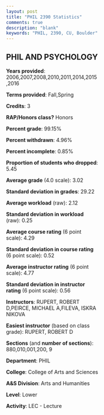 ```yaml
---
layout: post
title: "PHIL 2390 Statistics"
comments: true
description: "blank"
keywords: "PHIL, 2390, CU, Boulder"
--- 
```

<head>
<script src="https://ajax.googleapis.com/ajax/libs/jquery/2.1.3/jquery.min.js"></script>
<script src="https://dl.dropboxusercontent.com/s/pc42nxpaw1ea4o9/highcharts.js?dl=0"></script>
<!-- <script src="../assets/js/highcharts.js"></script> -->
<style type="text/css">@font-face {
	font-family: "Bebas Neue";
	src: url(https://www.filehosting.org/file/details/544349/BebasNeue%20Regular.otf) format("opentype");
	}
	h1.Bebas { 
		font-family: "Bebas Neue", Verdana, Tahoma;
	}
</style>
</head>
<body>
	<div id="container" style="float: right; width: 45%; height: 88%; margin-left: 2.5%; margin-right: 2.5%;"></div>
	<script language="JavaScript">
		$(document).ready(function() {
		var chart = {type: 'column'};
		var title = {text: 'Grade Distribution'};
		var xAxis = {categories: ['A','B','C','D','F'],crosshair: true};
		var yAxis = {min: 0,title: {text: 'Percentage'}};
		var tooltip = {headerFormat: '<center><b><span style="font-size:20px">{point.key}</span></b></center>',
		               pointFormat: '<td style="padding:0"><b>{point.y:.1f}%</b></td>',
		               footerFormat: '</table>',shared: true,useHTML: true};
		var plotOptions = {column: {pointPadding: 0.0,borderWidth: 0}};  
		var credits = {enabled: false};var series= [{name: 'Percent',data: [26.67,57.08,8.75,3.33,4.17,]}];
		var json = {};
		json.chart = chart;
		json.title = title;
		json.tooltip = tooltip;
		json.xAxis = xAxis;
		json.yAxis = yAxis;  
		json.series = series;
		json.plotOptions = plotOptions;  
		json.credits = credits;
		$('#container').highcharts(json);
	});
	</script>
</body>
			   
## PHIL AND PSYCHOLOGY

**Years provided**: 2006,2007,2008,2010,2011,2014,2015,2016

**Terms provided**: Fall,Spring

**Credits**: 3

**RAP/Honors class?** Honors

**Percent grade**: 99.15%

**Percent withdrawn**: 4.96%

**Percent incomplete**: 0.85%

**Proportion of students who dropped**: 5.45

**Average grade** (4.0 scale): 3.02

**Standard deviation in grades**: 29.22

**Average workload** (raw): 2.12

**Standard deviation in workload** (raw): 0.25

**Average course rating** (6 point scale): 4.29

**Standard deviation in course rating** (6 point scale): 0.52

**Average instructor rating** (6 point scale): 4.77

**Standard deviation in instructor rating** (6 point scale): 0.56

**Instructors**: RUPERT, ROBERT D,PEIRCE, MICHAEL A,FILEVA, ISKRA NIKOVA

**Easiest instructor** (based on class grade): RUPERT, ROBERT D

**Sections** (and **number of sections**): 880,010,001,200, 9

**Department**: PHIL

**College**: College of Arts and Sciences

**A&S Division**: Arts and Humanities

**Level**: Lower

**Activity**: LEC - Lecture
